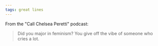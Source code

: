 ```yaml
---
tags: great lines
---
```



From the "Call Chelsea Peretti" podcast:

> Did you major in feminism? You give off the vibe of someone who cries a lot.

